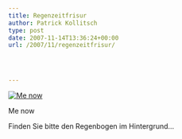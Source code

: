 ```yaml
---
title: Regenzeitfrisur
author: Patrick Kollitsch
type: post
date: 2007-11-14T13:36:24+00:00
url: /2007/11/regenzeitfrisur/




---
```

<div class="flickr">
  <a href="http://www.flickr.com/photos/schreibblogade/2027686221/" title="Me now"><img src="//farm3.static.flickr.com/2218/2027686221_2d1a16bc4d.jpg" alt="Me now" /></a></p> 
  
  <p>
    Me now
  </p>
</div>

Finden Sie bitte den Regenbogen im Hintergrund&#8230;